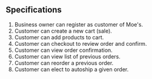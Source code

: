 ## Specifications

1. Business owner can register as customer of Moe's.
2. Customer can create a new cart (sale).
3. Customer can add products to cart.
4. Customer can checkout to review order and confirm.
5. Customer can view order confirmation.
6. Customer can view list of previous orders.
7. Customer can reorder a previous order.
8. Customer can elect to autoship a given order.

<!-- Customer can login with username and password.
  - Customer login will be authenticated.
Customer can view store locations on a map.-->
